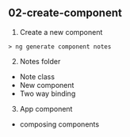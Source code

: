 ## 02-create-component

1. Create a new component
```
> ng generate component notes
```

2. Notes folder
- Note class
- New component
- Two way binding

3. App component
- composing components
